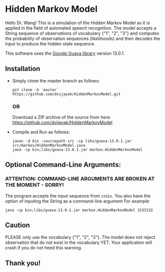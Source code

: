 # Hidden Markov Model

Hello Dr. Wang! This is a simulation of the Hidden Markov Model as it is applied in the field of automated speech recognition. The model accepts a String sequence of observations of vocabulary {"1", "2", "3"} and computes the probability of observation sequences (likelihoods) and then decodes the input to produce the hidden state sequence.

This software uses the [Google Guava library](http://code.google.com/p/guava-libraries/) version 13.0.1.

## Installation

*	Simply clone the master branch as follows: 
	```
	git clone -b `master` https://github.com/dvijayak/HiddenMarkovModel.git
	```
	### OR
	Download a ZIP archive of the source from here: https://github.com/dvijayak/HiddenMarkovModel
	
*	Compile and Run as follows:
	```
	javac -d bin -sourcepath src -cp libs/guava-13.0.1.jar src/markov/HiddenMarkovModel.java
	java -cp bin;libs/guava-13.0.1.jar markov.HiddenMarkovModel
	```

## Optional Command-Line Arguments:
### ATTENTION: COMMAND-LINE ARGUMENTS ARE BROKEN AT THE MOMENT - SORRY!
The program accepts the input sequence from `stdin`. You also have the option of inputing the String as a command-line argument 
For example:
```
java -cp bin;libs/guava-13.0.1.jar markov.HiddenMarkovModel 3133132
```
	
## Caution

PLEASE only use the vocabulary {"1", "2", "3"}. The model does not reject observation that do not exist in the vocabulary YET. Your application will crash if you do not heed this warning.

## Thank you!

